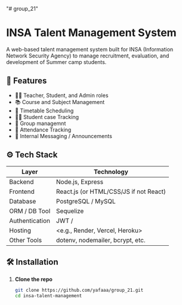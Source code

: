 "# group_21" 
# INSA Talent Management System

A web-based talent management system built for INSA (Information Network Security Agency) to manage recruitment, evaluation, and development of Summer camp students.

## 🧩 Features

- 👩‍🏫 Teacher, Student, and Admin roles
- 📚 Course and Subject Management
- 📝 Timetable Scheduling
- 🧑‍🎓 Student case Tracking
- 👥 Group managemnt
- 📅 Attendance Tracking
- 💬 Internal Messaging / Announcements


## ⚙️ Tech Stack

| Layer       | Technology       |
|-------------|------------------|
| Backend     | Node.js, Express |
| Frontend    | React.js (or HTML/CSS/JS if not React) |
| Database    | PostgreSQL / MySQL |
| ORM / DB Tool | Sequelize 
| Authentication | JWT /
| Hosting     | <e.g., Render, Vercel, Heroku> |
| Other Tools | dotenv, nodemailer, bcrypt, etc. |

## 🛠️ Installation

1. **Clone the repo**
   ```bash
   git clone https://github.com/yafaaa/group_21.git
   cd insa-talent-management


